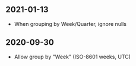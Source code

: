 2021-01-13
----------

* When grouping by Week/Quarter, ignore nulls

2020-09-30
----------

* Allow group by "Week" (ISO-8601 weeks, UTC)
